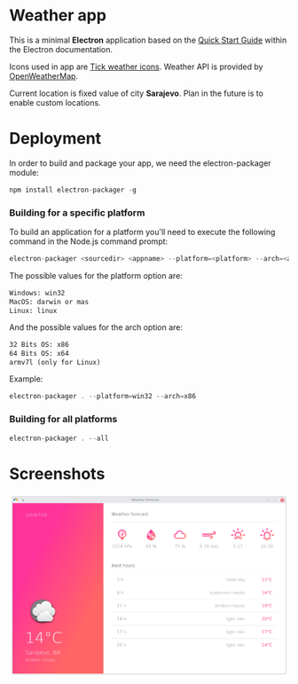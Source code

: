 # Weather app
This is a minimal **Electron** application based on the [Quick Start Guide](https://electronjs.org/docs/tutorial/quick-start) within the Electron documentation.

Icons used in app are [Tick weather icons](https://www.deviantart.com/xiao4/art/tick-weather-icons-96294478). Weather API is provided by [OpenWeatherMap](https://openweathermap.org/).

Current location is fixed value of city **Sarajevo**. Plan in the future is to enable custom locations.


# Deployment
In order to build and package your app, we need the electron-packager module:
```javascript
npm install electron-packager -g
```


### Building for a specific platform
To build an application for a platform you'll need to execute the following command in the Node.js command prompt:
```javascript
electron-packager <sourcedir> <appname> --platform=<platform> --arch=<arch>
```

The possible  values for the platform option are:

    Windows: win32
    MacOS: darwin or mas
    Linux: linux

And the possible values for the arch option are:

    32 Bits OS: x86
    64 Bits OS: x64
    armv7l (only for Linux)

Example:
```javascript
electron-packager . --platform=win32 --arch=x86
```

### Building for all platforms
```javascript
electron-packager . --all
```


# Screenshots
![01](https://github.com/demija/electronWeather/blob/master/screenshots/01.png)